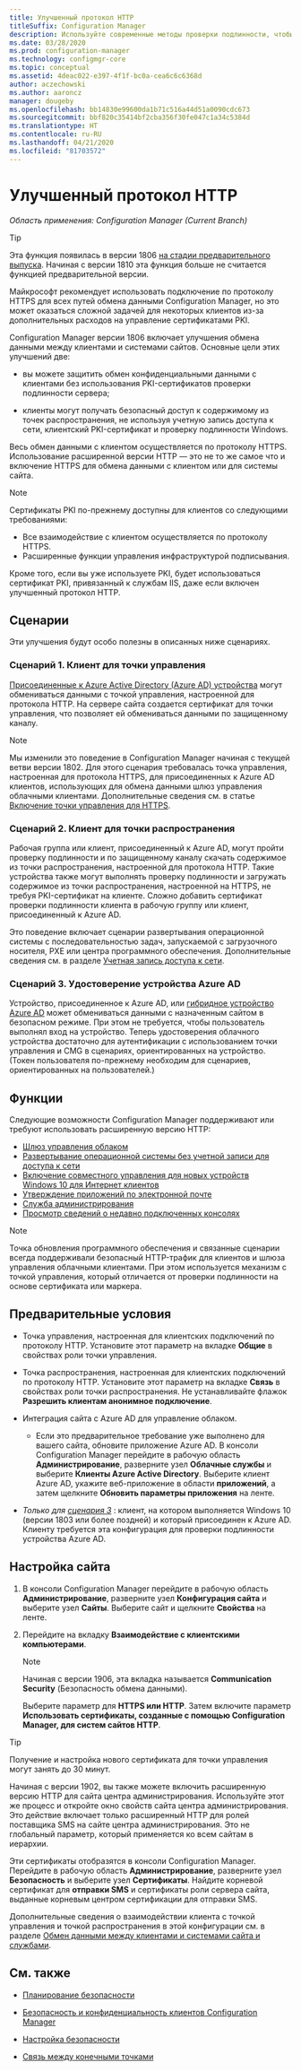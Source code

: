 ```yaml
---
title: Улучшенный протокол HTTP
titleSuffix: Configuration Manager
description: Используйте современные методы проверки подлинности, чтобы защитить обмен данными с клиентами без использования PKI-сертификатов.
ms.date: 03/28/2020
ms.prod: configuration-manager
ms.technology: configmgr-core
ms.topic: conceptual
ms.assetid: 4deac022-e397-4f1f-bc0a-cea6c6c6368d
author: aczechowski
ms.author: aaroncz
manager: dougeby
ms.openlocfilehash: bb14830e99600da1b71c516a44d51a0090cdc673
ms.sourcegitcommit: bbf820c35414bf2cba356f30fe047c1a34c5384d
ms.translationtype: HT
ms.contentlocale: ru-RU
ms.lasthandoff: 04/21/2020
ms.locfileid: "81703572"
---
```

# <a name="enhanced-http"></a>Улучшенный протокол HTTP

*Область применения: Configuration Manager (Current Branch)*

<!--1356889,1358460-->

> [!Tip]  
> Эта функция появилась в версии 1806 [на стадии предварительного выпуска](../../servers/manage/pre-release-features.md). Начиная с версии 1810 эта функция больше не считается функцией предварительной версии.  

Майкрософт рекомендует использовать подключение по протоколу HTTPS для всех путей обмена данными Configuration Manager, но это может оказаться сложной задачей для некоторых клиентов из-за дополнительных расходов на управление сертификатами PKI.

Configuration Manager версии 1806 включает улучшения обмена данными между клиентами и системами сайтов. Основные цели этих улучшений две:  

- вы можете защитить обмен конфиденциальными данными с клиентами без использования PKI-сертификатов проверки подлинности сервера;  

- клиенты могут получать безопасный доступ к содержимому из точек распространения, не используя учетную запись доступа к сети, клиентский PKI-сертификат и проверку подлинности Windows.  

Весь обмен данными с клиентом осуществляется по протоколу HTTPS. Использование расширенной версии HTTP — это не то же самое что и включение HTTPS для обмена данными с клиентом или для системы сайта.<!-- SCCMDocs issue #1212 -->

> [!Note]  
> Сертификаты PKI по-прежнему доступны для клиентов со следующими требованиями:  
>
> - Все взаимодействие с клиентом осуществляется по протоколу HTTPS.  
> - Расширенные функции управления инфраструктурой подписывания.
>
> Кроме того, если вы уже используете PKI, будет использоваться сертификат PKI, привязанный к службам IIS, даже если включен улучшенный протокол HTTP.



## <a name="scenarios"></a><a name="bkmk_scenario"></a> Сценарии

Эти улучшения будут особо полезны в описанных ниже сценариях.  

### <a name="scenario-1-client-to-management-point"></a><a name="bkmk_scenario1"></a> Сценарий 1. Клиент для точки управления

<!--1356889-->
[Присоединенные к Azure Active Directory (Azure AD) устройства](/azure/active-directory/devices/concept-azure-ad-join) могут обмениваться данными с точкой управления, настроенной для протокола HTTP. На сервере сайта создается сертификат для точки управления, что позволяет ей обмениваться данными по защищенному каналу.

> [!Note]  
> Мы изменили это поведение в Configuration Manager начиная с текущей ветви версии 1802. Для этого сценария требовалась точка управления, настроенная для протокола HTTPS, для присоединенных к Azure AD клиентов, использующих для обмена данными шлюз управления облачными клиентами. Дополнительные сведения см. в статье [Включение точки управления для HTTPS](../../clients/manage/cmg/certificates-for-cloud-management-gateway.md#bkmk_mphttps).  

### <a name="scenario-2-client-to-distribution-point"></a><a name="bkmk_scenario2"></a> Сценарий 2. Клиент для точки распространения

<!--1358228-->
Рабочая группа или клиент, присоединенный к Azure AD, могут пройти проверку подлинности и по защищенному каналу скачать содержимое из точки распространения, настроенной для протокола HTTP. Такие устройства также могут выполнять проверку подлинности и загружать содержимое из точки распространения, настроенной на HTTPS, не требуя PKI-сертификат на клиенте. Сложно добавить сертификат проверки подлинности клиента в рабочую группу или клиент, присоединенный к Azure AD.

Это поведение включает сценарии развертывания операционной системы с последовательностью задач, запускаемой с загрузочного носителя, PXE или центра программного обеспечения. Дополнительные сведения см. в разделе [Учетная запись доступа к сети](accounts.md#network-access-account).<!--1358278-->

### <a name="scenario-3-azure-ad-device-identity"></a><a name="bkmk_scenario3"></a> Сценарий 3. Удостоверение устройства Azure AD

<!--1358460-->
Устройство, присоединенное к Azure AD, или [гибридное устройство Azure AD](/azure/active-directory/devices/concept-azure-ad-join-hybrid) может обмениваться данными с назначенным сайтом в безопасном режиме. При этом не требуется, чтобы пользователь выполнял вход на устройство. Теперь удостоверения облачного устройства достаточно для аутентификации с использованием точки управления и CMG в сценариях, ориентированных на устройство. (Токен пользователя по-прежнему необходим для сценариев, ориентированных на пользователей.)  


## <a name="features"></a>Функции

Следующие возможности Configuration Manager поддерживают или требуют использовать расширенную версию HTTP:

- [Шлюз управления облаком](../../clients/manage/cmg/plan-cloud-management-gateway.md)
- [Развертывание операционной системы без учетной записи для доступа к сети](../../../osd/plan-design/planning-considerations-for-automating-tasks.md#enhanced-http)
- [Включение совместного управления для новых устройств Windows 10 для Интернет клиентов](../../../comanage/tutorial-co-manage-new-devices.md)
- [Утверждение приложений по электронной почте](../../../apps/deploy-use/app-approval.md#bkmk_email-approve)
- [Служба администрирования](../../../develop/adminservice/overview.md)
- [Просмотр сведений о недавно подключенных консолях](../../servers/manage/admin-console.md#bkmk_viewconnected)

> [!Note]  
> Точка обновления программного обеспечения и связанные сценарии всегда поддерживали безопасный HTTP-трафик для клиентов и шлюза управления облачными клиентами. При этом используется механизм с точкой управления, который отличается от проверки подлинности на основе сертификата или маркера.<!-- SCCMDocs issue #1148 -->


## <a name="prerequisites"></a>Предварительные условия  

- Точка управления, настроенная для клиентских подключений по протоколу HTTP. Установите этот параметр на вкладке **Общие** в свойствах роли точки управления.  

- Точка распространения, настроенная для клиентских подключений по протоколу HTTP. Установите этот параметр на вкладке **Связь** в свойствах роли точки распространения. Не устанавливайте флажок **Разрешить клиентам анонимное подключение**.  

- Интеграция сайта с Azure AD для управление облаком.  

    - Если это предварительное требование уже выполнено для вашего сайта, обновите приложение Azure AD. В консоли Configuration Manager перейдите в рабочую область **Администрирование**, разверните узел **Облачные службы** и выберите **Клиенты Azure Active Directory**. Выберите клиент Azure AD, укажите веб-приложение в области **приложений**, а затем щелкните **Обновить параметры приложения** на ленте.  

- *Только для [сценария 3](#bkmk_scenario3)* : клиент, на котором выполняется Windows 10 (версии 1803 или более поздней) и который присоединен к Azure AD. Клиенту требуется эта конфигурация для проверки подлинности устройства Azure AD.<!-- SCCMDocs issue 1126 -->


## <a name="configure-the-site"></a>Настройка сайта

1. В консоли Configuration Manager перейдите в рабочую область **Администрирование**, разверните узел **Конфигурация сайта** и выберите узел **Сайты**. Выберите сайт и щелкните **Свойства** на ленте.  

2. Перейдите на вкладку **Взаимодействие с клиентскими компьютерами**.

    > [!Note]
    > Начиная с версии 1906, эта вкладка называется **Communication Security** (Безопасность обмена данными).<!-- SCCMDocs#1645 -->  

    Выберите параметр для **HTTPS или HTTP**. Затем включите параметр **Использовать сертификаты, созданные с помощью Configuration Manager, для систем сайтов HTTP**.

> [!Tip]
> Получение и настройка нового сертификата для точки управления могут занять до 30 минут.

<!--3798957-->
Начиная с версии 1902, вы также можете включить расширенную версию HTTP для сайта центра администрирования. Используйте этот же процесс и откройте окно свойств сайта центра администрирования. Это действие включает только расширенный HTTP для ролей поставщика SMS на сайте центра администрирования. Это не глобальный параметр, который применяется ко всем сайтам в иерархии.

Эти сертификаты отобразятся в консоли Configuration Manager. Перейдите в рабочую область **Администрирование**, разверните узел **Безопасность** и выберите узел **Сертификаты**. Найдите корневой сертификат для **отправки SMS** и сертификаты роли сервера сайта, выданные корневым центром сертификации для отправки SMS.

Дополнительные сведения о взаимодействии клиента с точкой управления и точкой распространения в этой конфигурации см. в разделе [Обмен данными между клиентами и системами сайта и службами](communications-between-endpoints.md#Planning_Client_to_Site_System).


## <a name="see-also"></a>См. также

- [Планирование безопасности](../security/plan-for-security.md)  

- [Безопасность и конфиденциальность клиентов Configuration Manager](../../clients/deploy/plan/security-and-privacy-for-clients.md)  

- [Настройка безопасности](../security/configure-security.md)  

- [Связь между конечными точками](communications-between-endpoints.md)  

